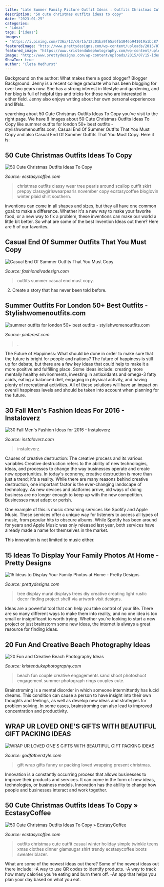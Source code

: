 ```yaml
---
title: "Late Summer Family Picture Outfit Ideas : Outfits Christmas Cute Outfit Casual Winter Holiday Simple Twinkle Teens Xmas Clothes Dinner Glamsugar Shirt Trendy Ecstasycoffee Boots Sweater Blazer"
description: "50 cute christmas outfits ideas to copy"
date: "2023-01-25"
categories:
- "ideas"
tags: ["ideas"]
images:
- "https://i.pinimg.com/736x/12/c0/1b/12c01ba9f65a6fb1046b941019a1bc87.jpg"
featuredImage: "http://www.prettydesigns.com/wp-content/uploads/2015/07/15-ideas-to-display-your-family-photos-at-home14.jpg"
featured_image: "https://www.kristendukephotography.com/wp-content/uploads/2015/03/beach-engagements.jpg"
image: "http://www.prettydesigns.com/wp-content/uploads/2015/07/15-ideas-to-display-your-family-photos-at-home14.jpg"
ShowToc: true
author: "Cleta Medhurst"
---
```



Background on the author: What makes them a good blogger?
Blogger Background:
Jenny is a recent college graduate who has been blogging for over two years now. She has a strong interest in lifestyle and gardening, and her blog is full of helpful tips and tricks for those who are interested in either field. Jenny also enjoys writing about her own personal experiences and lifeIs.

	

		
searching about 50 Cute Christmas Outfits Ideas To Copy you've visit to the right page. We have 8 Images about 50 Cute Christmas Outfits Ideas To Copy like summer outfits for london 50+ best outfits - stylishwomenoutfits.com, Casual End Of Summer Outfits That You Must Copy and also Casual End Of Summer Outfits That You Must Copy. Here it is:
		
    
## 50 Cute Christmas Outfits Ideas To Copy

<img loading=lazy src="https://i0.wp.com/www.ecstasycoffee.com/wp-content/uploads/2016/10/Christmas-Outfit-Ideas-20.jpg?resize=564%2C781&amp;ssl=1" onerror="this.onerror=null;this.src='https://tse3.mm.bing.net/th?id=OIP.Xj7ETrYbq0veTLtvYjYFAAHaKQ&amp;pid=15.1';" alt="50 Cute Christmas Outfits Ideas To Copy">

_Source: ecstasycoffee.com_

>christmas outfits classy wear tree pearls around scallop outfit skirt preppy classygirlswearpearls november copy ecstasycoffee bloglovin winter plaid shirt southern. 

	

inventions can come in all shapes and sizes, but they all have one common goal: to make a difference. Whether it's a new way to make your favorite food, or a new way to fix a problem, these inventions can make our world a little bit better. So what are some of the best Invention Ideas out there? Here are 5 of our favorites.

    
## Casual End Of Summer Outfits That You Must Copy

<img loading=lazy src="http://www.fashiondivadesign.com/wp-content/uploads/2018/08/end-of-summer-outfits-11.jpg" onerror="this.onerror=null;this.src='https://tse1.mm.bing.net/th?id=OIP.mAfcbWiUozb7p39nabgF6gHaLJ&amp;pid=15.1';" alt="Casual End Of Summer Outfits That You Must Copy">

_Source: fashiondivadesign.com_

>outfits summer casual end must copy. 

	

2. Create a story that has never been told before.

    
## Summer Outfits For London 50+ Best Outfits - Stylishwomenoutfits.com

<img loading=lazy src="https://i.pinimg.com/736x/12/c0/1b/12c01ba9f65a6fb1046b941019a1bc87.jpg" onerror="this.onerror=null;this.src='https://tse3.mm.bing.net/th?id=OIP.V9cnbC8T5ECbz6xOq8exngHaOf&amp;pid=15.1';" alt="summer outfits for london 50+ best outfits - stylishwomenoutfits.com">

_Source: pinterest.com_

>. 

	

The Future of Happiness: What should be done in order to make sure that the future is bright for people and nations?
The future of happiness is still up for debate, but there are a few key ideas that could help to make it a more positive and fulfilling place. Some ideas include: creating more mentally healthy environments, investing in antioxidants and omega-3 fatty acids, eating a balanced diet, engaging in physical activity, and having plenty of recreational activities. All of these solutions will have an impact on overall happiness levels and should be taken into account when planning for the future.

    
## 30 Fall Men&#039;s Fashion Ideas For 2016 - Instaloverz

<img loading=lazy src="https://instaloverz.com/wp-content/uploads/2016/07/18-mens-fashion-fall.jpg" onerror="this.onerror=null;this.src='https://tse2.mm.bing.net/th?id=OIP.RfNpWzuc1WKzVpuuo_KjyQHaLE&amp;pid=15.1';" alt="30 Fall Men&#039;s Fashion Ideas for 2016 - Instaloverz">

_Source: instaloverz.com_

>instaloverz. 

	

Causes of creative destruction: The creative process and its various variables
Creative destruction refers to the ability of new technologies, ideas, and processes to change the way businesses operate and create new opportunities. In today's economy, creative destruction is more than just a trend; it's a reality.
While there are many reasons behind creative destruction, one important factor is the ever-changing landscape of technology. As new devices and platforms arrive, old ways of doing business are no longer enough to keep up with the new competition. Businesses must adapt or perish.

One example of this is music streaming services like Spotify and Apple Music. These services offer a unique way for listeners to access all types of music, from popular hits to obscure albums. While Spotify has been around for years and Apple Music was only released last year, both services have already made a name for themselves in the market.

This innovation is not limited to music either.

    
## 15 Ideas To Display Your Family Photos At Home - Pretty Designs

<img loading=lazy src="http://www.prettydesigns.com/wp-content/uploads/2015/07/15-ideas-to-display-your-family-photos-at-home14.jpg" onerror="this.onerror=null;this.src='https://tse3.mm.bing.net/th?id=OIP.C_yJj4vTpWg2xzF4L5quXwHaKX&amp;pid=15.1';" alt="15 Ideas to Display Your Family Photos at Home - Pretty Designs">

_Source: prettydesigns.com_

>tree display mural displays trees diy creative creating light rustic decor finding project shelf via artwork visit designs. 

	

Ideas are a powerful tool that can help you take control of your life. There are so many different ways to make them into reality, and no one idea is too small or insignificant to worth trying. Whether you’re looking to start a new project or just brainstorm some new ideas, the internet is always a great resource for finding ideas.

    
## 20 Fun And Creative Beach Photography Ideas

<img loading=lazy src="https://www.kristendukephotography.com/wp-content/uploads/2015/03/beach-engagements.jpg" onerror="this.onerror=null;this.src='https://tse3.mm.bing.net/th?id=OIP.RSVSqouTF9PTF5fDD0uOqAHaLH&amp;pid=15.1';" alt="20 Fun and Creative Beach Photography Ideas">

_Source: kristendukephotography.com_

>beach fun couple creative engagements sand shoot photoshoot engagement summer photograph rings couples cute. 

	

Brainstroming is a mental disorder in which someone intermittently has lucid dreams. This condition can cause a person to have insight into their own thoughts and feelings, as well as develop new ideas and strategies for problem solving. In some cases, brainstroming can also lead to improved concentration and productivity.

    
## WRAP UR LOVED ONE&#039;S GIFTS WITH BEAUTIFUL GIFT PACKING IDEAS

<img loading=lazy src="https://godfatherstyle.com/wp-content/uploads/2015/10/Funny-faces-kids-gift-wrap-idea-Growing-Spaces..jpg" onerror="this.onerror=null;this.src='https://tse4.mm.bing.net/th?id=OIP.uk9OpkWcmcBNZFGBeDFp3AHaLH&amp;pid=15.1';" alt="WRAP UR LOVED ONE&#039;S GIFTS WITH BEAUTIFUL GIFT PACKING IDEAS">

_Source: godfatherstyle.com_

>gift wrap gifts funny ur packing loved wrapping present christmas. 

	

Innovation is a constantly occurring process that allows businesses to improve their products and services. It can come in the form of new ideas, technologies, or business models. Innovation has the ability to change how people and businesses interact and work together.

    
## 50 Cute Christmas Outfits Ideas To Copy » EcstasyCoffee

<img loading=lazy src="https://i1.wp.com/www.ecstasycoffee.com/wp-content/uploads/2016/10/Cute-Christmas-outfits-5.jpg?resize=467%2C700" onerror="this.onerror=null;this.src='https://tse4.mm.bing.net/th?id=OIP.5UUlrQWTJHXcDGPUiyKnkAHaLG&amp;pid=15.1';" alt="50 Cute Christmas Outfits Ideas To Copy » EcstasyCoffee">

_Source: ecstasycoffee.com_

>outfits christmas cute outfit casual winter holiday simple twinkle teens xmas clothes dinner glamsugar shirt trendy ecstasycoffee boots sweater blazer. 

	

What are some of the newest ideas out there?
Some of the newest ideas out there include: 
-A way to use QR codes to identify products. 
-A way to track how many calories you're eating and burn them off. 
-An app that helps you plan your day based on what you eat.

